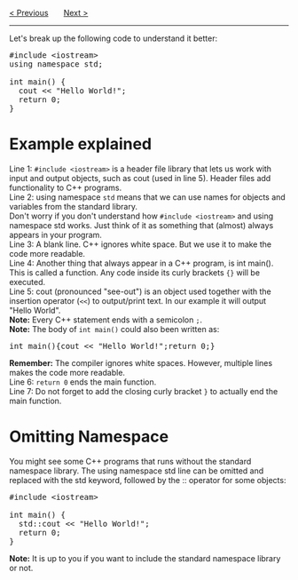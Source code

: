 <a href="/Get-Started.md">&lt; Previous</a>
&nbsp;&nbsp;&nbsp;&nbsp;&nbsp;
<a href="/Output/Print-Text.md">Next &gt;</a>
<hr>
Let's break up the following code to understand it better:
<pre>
#include &lt;iostream&gt;
using namespace std;<br>
int main() {
  cout &lt;&lt; "Hello World!";
  return 0;
}
</pre>
<h1>Example explained</h1>
Line 1: <code>#include &lt;iostream&gt;</code> is a header file library that lets us work with input and output objects, such as cout (used in line 5). Header files add functionality to C++ programs.
<br>
Line 2: using namespace <code>std</code> means that we can use names for objects and variables from the standard library.
<br>
Don't worry if you don't understand how <code>#include &lt;iostream&gt;</code> and using namespace std works. Just think of it as something that (almost) always appears in your program.
<br>
Line 3: A blank line. C++ ignores white space. But we use it to make the code more readable.
<br>
Line 4: Another thing that always appear in a C++ program, is int main(). This is called a function. Any code inside its curly brackets <code>{}</code> will be executed.
<br>
Line 5: cout (pronounced "see-out") is an object used together with the insertion operator (<code>&lt;&lt;</code>) to output/print text. In our example it will output "Hello World".
<br>
<b>Note:</b> Every C++ statement ends with a semicolon <code>;</code>.
<br>
<b>Note:</b> The body of <code>int main()</code> could also been written as:
<pre>int main(){cout &lt;&lt; "Hello World!";return 0;}</pre>
<b>Remember:</b> The compiler ignores white spaces. However, multiple lines makes the code more readable.
<br>
Line 6: <code>return 0</code> ends the main function.
<br>
Line 7: Do not forget to add the closing curly bracket <code>}</code> to actually end the main function.
<h1>Omitting Namespace</h1>
You might see some C++ programs that runs without the standard namespace library. The using namespace std line can be omitted and replaced with the std keyword, followed by the :: operator for some objects:
<pre>
#include &lt;iostream&gt;<br>
int main() {
  std::cout &lt;&lt; "Hello World!";
  return 0;
}
</pre>
<b>Note:</b> It is up to you if you want to include the standard namespace library or not.
